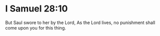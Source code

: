 # I Samuel 28:10

But Saul swore to her by the Lord, As the Lord lives, no punishment shall come upon you for this thing.
